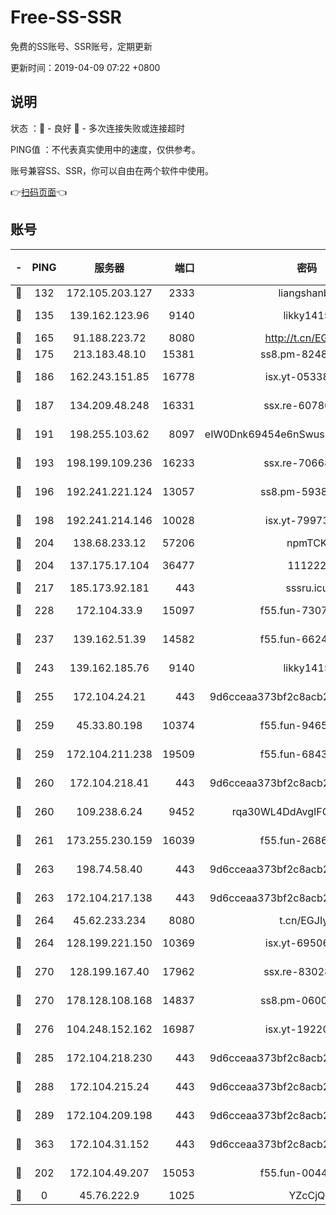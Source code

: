 # Free-SS-SSR

免费的SS账号、SSR账号，定期更新

更新时间：2019-04-09 07:22 +0800

## 说明

状态     ：🙂 - 良好 🙁 - 多次连接失败或连接超时

PING值   ：不代表真实使用中的速度，仅供参考。

账号兼容SS、SSR，你可以自由在两个软件中使用。

👉[扫码页面](https://liesauer.github.io/Free-SS-SSR/)👈

## 账号

|-|PING|服务器|端口|密码|加密方式|区域|
|:----:|:----:|:-----:|-----:|:----:|:----:|:----:|
|🙂|132|172.105.203.127|2333|liangshanbo|chacha20|JP|
|🙂|135|139.162.123.96|9140|likky1415|aes-256-cfb|JP|
|🙂|165|91.188.223.72|8080|http://t.cn/EGJIyrl|rc4-md5|RU|
|🙂|175|213.183.48.10|15381|ss8.pm-82487575|rc4-md5|RU|
|🙂|186|162.243.151.85|16778|isx.yt-05338724|aes-256-cfb|US|
|🙂|187|134.209.48.248|16331|ssx.re-60780251|aes-256-cfb|US|
|🙂|191|198.255.103.62|8097|eIW0Dnk69454e6nSwuspv9DmS201tQ0D|aes-256-cfb|US|
|🙂|193|198.199.109.236|16233|ssx.re-70668248|aes-256-cfb|US|
|🙂|196|192.241.221.124|13057|ss8.pm-59380091|aes-256-cfb|US|
|🙂|198|192.241.214.146|10028|isx.yt-79973395|aes-256-cfb|US|
|🙂|204|138.68.233.12|57206|npmTCK|rc4-md5|US|
|🙂|204|137.175.17.104|36477|111222|aes-256-cfb|CN|
|🙂|217|185.173.92.181|443|sssru.icu|rc4-md5|RU|
|🙂|228|172.104.33.9|15097|f55.fun-73077519|aes-256-cfb|SG|
|🙂|237|139.162.51.39|14582|f55.fun-66240156|aes-256-cfb|SG|
|🙂|243|139.162.185.76|9140|likky1415|aes-256-cfb|DE|
|🙂|255|172.104.24.21|443|9d6cceaa373bf2c8acb22e60b6a58be6|aes-256-cfb|US|
|🙂|259|45.33.80.198|10374|f55.fun-94658580|aes-256-cfb|US|
|🙂|259|172.104.211.238|19509|f55.fun-68433460|aes-256-cfb|US|
|🙂|260|172.104.218.41|443|9d6cceaa373bf2c8acb22e60b6a58be6|aes-256-cfb|US|
|🙂|260|109.238.6.24|9452|rqa30WL4DdAvgIFG6Fs3znzTa|aes-256-cfb|FR|
|🙂|261|173.255.230.159|16039|f55.fun-26864065|aes-256-cfb|US|
|🙂|263|198.74.58.40|443|9d6cceaa373bf2c8acb22e60b6a58be6|aes-256-cfb|US|
|🙂|263|172.104.217.138|443|9d6cceaa373bf2c8acb22e60b6a58be6|aes-256-cfb|US|
|🙂|264|45.62.233.234|8080|t.cn/EGJIyrl|rc4-md5|CA|
|🙂|264|128.199.221.150|10369|isx.yt-69506615|aes-256-cfb|SG|
|🙂|270|128.199.167.40|17962|ssx.re-83028997|aes-256-cfb|SG|
|🙂|270|178.128.108.168|14837|ss8.pm-06000886|aes-256-cfb|SG|
|🙂|276|104.248.152.162|16987|isx.yt-19220154|aes-256-cfb|SG|
|🙂|285|172.104.218.230|443|9d6cceaa373bf2c8acb22e60b6a58be6|aes-256-cfb|US|
|🙂|288|172.104.215.24|443|9d6cceaa373bf2c8acb22e60b6a58be6|aes-256-cfb|US|
|🙂|289|172.104.209.198|443|9d6cceaa373bf2c8acb22e60b6a58be6|aes-256-cfb|US|
|🙂|363|172.104.31.152|443|9d6cceaa373bf2c8acb22e60b6a58be6|aes-256-cfb|US|
|🙂|202|172.104.49.207|15053|f55.fun-00442983|aes-256-cfb|SG|
|🙁|0|45.76.222.9|1025|YZcCjQ|rc4-md5|JP|
